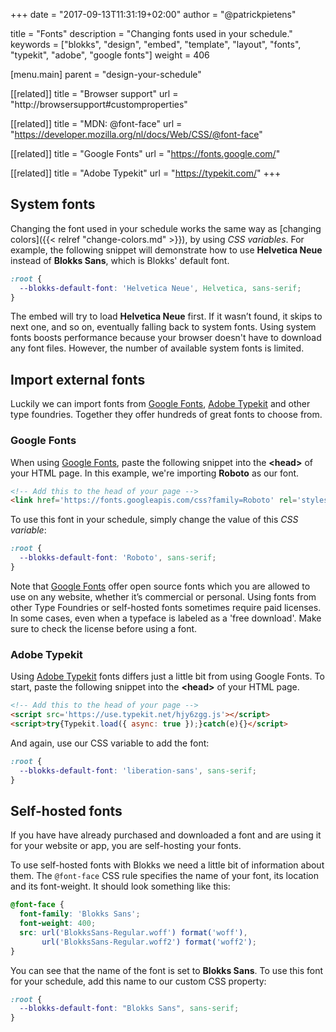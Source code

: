 +++
date            = "2017-09-13T11:31:19+02:00"
author          = "@patrickpietens"

title           = "Fonts"
description     = "Changing fonts used in your schedule."
keywords        = ["blokks", "design", "embed", "template", "layout", "fonts", "typekit", "adobe", "google fonts"]
weight          = 406

[menu.main]
parent          = "design-your-schedule"

[[related]]
title = "Browser support"
url = "http://browsersupport#customproperties"

[[related]]
title = "MDN: @font-face"
url = "https://developer.mozilla.org/nl/docs/Web/CSS/@font-face"

[[related]]
title = "Google Fonts"
url = "https://fonts.google.com/"

[[related]]
title = "Adobe Typekit"
url = "https://typekit.com/"
+++

## System fonts
Changing the font used in your schedule works the same way as [changing colors]({{< relref "change-colors.md" >}}), by using *CSS variables*. For example, the following snippet will demonstrate how to use **Helvetica Neue** instead of **Blokks Sans**, which is Blokks' default font.

```css
:root {
  --blokks-default-font: 'Helvetica Neue', Helvetica, sans-serif;
}
```

The embed will try to load **Helvetica Neue** first. If it wasn’t found, it skips to next one, and so on, eventually falling back to system fonts. Using system fonts boosts performance because your browser doesn't have to download any font files. However, the number of available system fonts is limited.

## Import external fonts
Luckily we can import fonts from [Google Fonts](https://fonts.google.com/), [Adobe Typekit](https://typekit.com/) and other type foundries. Together they offer hundreds of great fonts to choose from.

### Google Fonts
When using [Google Fonts](https://fonts.google.com/), paste the following snippet into the **\<head\>** of your HTML page. In this example, we're importing **Roboto** as our font.

```html
<!-- Add this to the head of your page -->
<link href='https://fonts.googleapis.com/css?family=Roboto' rel='stylesheet'>
```

To use this font in your schedule, simply change the value of this *CSS variable*:

```css
:root {
  --blokks-default-font: 'Roboto', sans-serif;
}
```

<span class='note'>Note that [Google Fonts](https://fonts.google.com/) offer open source fonts which you are allowed to use on any website, whether it’s commercial or personal. Using fonts from other Type Foundries or self-hosted fonts sometimes require paid licenses. In some cases, even when a typeface is labeled as a 'free download'. Make sure to check the license before using a font.</span>

### Adobe Typekit
Using [Adobe Typekit](https://typekit.com/) fonts differs just a little bit from using Google Fonts. To start, paste the following snippet into the **\<head\>** of your HTML page.

```html
<!-- Add this to the head of your page -->
<script src='https://use.typekit.net/hjy6zgg.js'></script>
<script>try{Typekit.load({ async: true });}catch(e){}</script>
```

And again, use our CSS variable to add the font:

```css
:root {
  --blokks-default-font: 'liberation-sans', sans-serif;
}
```

## Self-hosted fonts
If you have have already purchased and downloaded a font and are using it for your website or app, you are self-hosting your fonts.

To use self-hosted fonts with Blokks we need a little bit of information about them. The `@font-face` CSS rule specifies the name of your font, its location and its font-weight. It should look something like this:

```css
@font-face {
  font-family: 'Blokks Sans';
  font-weight: 400;
  src: url('BlokksSans-Regular.woff') format('woff'),
       url('BlokksSans-Regular.woff2') format('woff2');
}
```

You can see that the name of the font is set to **Blokks Sans**. To use this font for your schedule, add this name to our custom CSS property:

```css
:root {
  --blokks-default-font: "Blokks Sans", sans-serif;
}
```